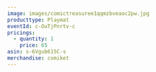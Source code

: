 ```yaml
---
image: images/comictreasuree1qqmzbveaoc2pw.jpg
producttype: Playmat
eventId: c-OuTjPnrtv-c
pricings:
  - quantity: 1
    price: 65
asin: s-6Vgub615C-s
merchandise: comiket
---
```

